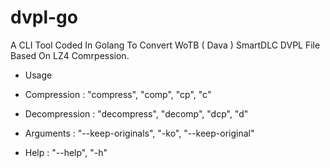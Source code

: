 # dvpl-go
 A CLI Tool Coded In Golang To Convert WoTB ( Dava ) SmartDLC DVPL File Based On LZ4 Comrpession.

- Usage
 - Compression : "compress", "comp", "cp", "c"
 
 - Decompression : "decompress", "decomp", "dcp", "d"

 - Arguments : "--keep-originals", "-ko", "--keep-original"

 - Help : "--help", "-h"

